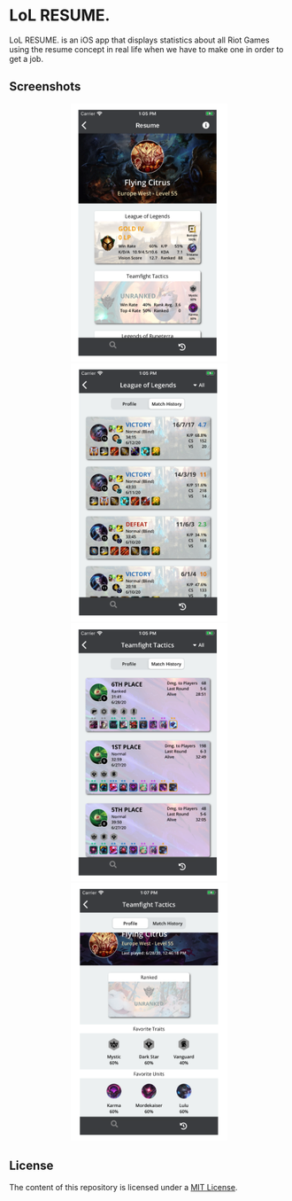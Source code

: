 # LoL RESUME.

LoL RESUME. is an iOS app that displays statistics about all Riot Games using the resume concept in real life when we have to make one in order to get a job.

## Screenshots

<p align="center">
    <img src="./README-IMAGES/screenshot-resume.png" width="283" height="466">
    <img src="./README-IMAGES/aaa.png" width="283" height="466">
    <img src="./README-IMAGES/bbb.png" width="283" height="466">
    <img src="./README-IMAGES/444.png" width="283" height="466">
</p>

## License

The content of this repository is licensed under a [MIT License](LICENSE).
